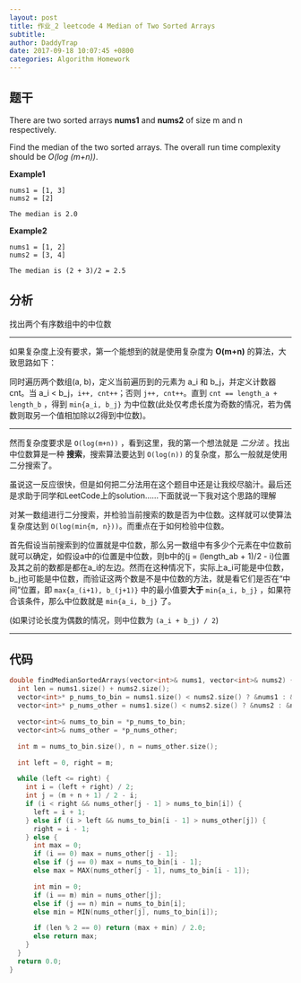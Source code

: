 ```yaml
---
layout: post
title: 作业_2 leetcode 4 Median of Two Sorted Arrays
subtitle:
author: DaddyTrap
date: 2017-09-18 10:07:45 +0800
categories: Algorithm Homework
---
```


## 题干

There are two sorted arrays **nums1** and **nums2** of size m and n respectively.

Find the median of the two sorted arrays. The overall run time complexity should be *O(log (m+n))*.

**Example1**

```
nums1 = [1, 3]
nums2 = [2]

The median is 2.0
```

**Example2**
```
nums1 = [1, 2]
nums2 = [3, 4]

The median is (2 + 3)/2 = 2.5
```

<!-- more -->

## 分析

找出两个有序数组中的中位数

---

如果复杂度上没有要求，第一个能想到的就是使用复杂度为 **O(m+n)** 的算法，大致思路如下：

同时遍历两个数组(a, b)，定义当前遍历到的元素为 a\_i 和 b\_j，并定义计数器cnt。当 a\_i < b\_j，`i++, cnt++`；否则 `j++, cnt++`。直到 `cnt == length_a + length_b` ，得到 `min{a_i, b_j}` 为中位数(此处仅考虑长度为奇数的情况，若为偶数则取另一个值相加除以2得到中位数)。

---

然而复杂度要求是 `O(log(m+n))` ，看到这里，我的第一个想法就是 *二分法* 。找出中位数算是一种 **搜索**，搜索算法要达到 `O(log(n))` 的复杂度，那么一般就是使用二分搜索了。

虽说这一反应很快，但是如何把二分法用在这个题目中还是让我绞尽脑汁。最后还是求助于同学和LeetCode上的solution……下面就说一下我对这个思路的理解

对某一数组进行二分搜索，并检验当前搜索的数是否为中位数。这样就可以使算法复杂度达到 `O(log(min{m, n}))`。而重点在于如何检验中位数。

首先假设当前搜索到的位置就是中位数，那么另一数组中有多少个元素在中位数前就可以确定，如假设a中的i位置是中位数，则b中的(j = (length_ab + 1)/2 - i)位置及其之前的数都是都在a\_i的左边。然而在这种情况下，实际上a\_i可能是中位数，b\_j也可能是中位数，而验证这两个数是不是中位数的方法，就是看它们是否在“中间”位置，即 `max{a_(i+1), b_(j+1)}` 中的最小值要**大于** `min{a_i, b_j}`  ，如果符合该条件，那么中位数就是 `min{a_i, b_j}` 了。

(如果讨论长度为偶数的情况，则中位数为 `(a_i + b_j) / 2`)

---

## 代码
```c++
double findMedianSortedArrays(vector<int>& nums1, vector<int>& nums2) {
  int len = nums1.size() + nums2.size();
  vector<int>* p_nums_to_bin = nums1.size() < nums2.size() ? &nums1 : &nums2;
  vector<int>* p_nums_other = nums1.size() < nums2.size() ? &nums2 : &nums1;

  vector<int>& nums_to_bin = *p_nums_to_bin;
  vector<int>& nums_other = *p_nums_other;

  int m = nums_to_bin.size(), n = nums_other.size();

  int left = 0, right = m;

  while (left <= right) {
    int i = (left + right) / 2;
    int j = (m + n + 1) / 2 - i;
    if (i < right && nums_other[j - 1] > nums_to_bin[i]) {
      left = i + 1;
    } else if (i > left && nums_to_bin[i - 1] > nums_other[j]) {
      right = i - 1;
    } else {
      int max = 0;
      if (i == 0) max = nums_other[j - 1];
      else if (j == 0) max = nums_to_bin[i - 1];
      else max = MAX(nums_other[j - 1], nums_to_bin[i - 1]);

      int min = 0;
      if (i == m) min = nums_other[j];
      else if (j == n) min = nums_to_bin[i];
      else min = MIN(nums_other[j], nums_to_bin[i]);

      if (len % 2 == 0) return (max + min) / 2.0;
      else return max;
    }
  }
  return 0.0;
}
```